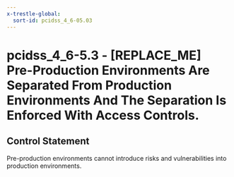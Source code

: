 ```yaml
---
x-trestle-global:
  sort-id: pcidss_4_6-05.03
---
```


# pcidss_4_6-5.3 - \[REPLACE_ME\] Pre-Production Environments Are Separated From Production Environments And The Separation Is Enforced With Access Controls.

## Control Statement

Pre-production environments cannot introduce risks and vulnerabilities into production
environments.
